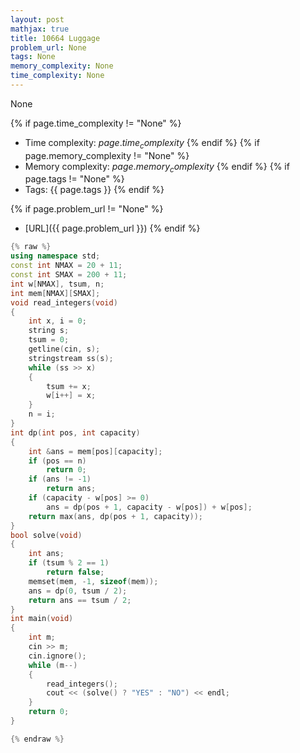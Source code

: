 ```yaml
---
layout: post
mathjax: true
title: 10664 Luggage
problem_url: None
tags: None
memory_complexity: None
time_complexity: None
---
```


None


{% if page.time_complexity != "None" %}
- Time complexity: ${{ page.time_complexity }}$
{% endif %}
{% if page.memory_complexity != "None" %}
- Memory complexity: ${{ page.memory_complexity }}$
{% endif %}
{% if page.tags != "None" %}
- Tags: {{ page.tags }}
{% endif %}

{% if page.problem_url != "None" %}
- [URL]({{ page.problem_url }})
{% endif %}

```cpp
{% raw %}
using namespace std;
const int NMAX = 20 + 11;
const int SMAX = 200 + 11;
int w[NMAX], tsum, n;
int mem[NMAX][SMAX];
void read_integers(void)
{
    int x, i = 0;
    string s;
    tsum = 0;
    getline(cin, s);
    stringstream ss(s);
    while (ss >> x)
    {
        tsum += x;
        w[i++] = x;
    }
    n = i;
}
int dp(int pos, int capacity)
{
    int &ans = mem[pos][capacity];
    if (pos == n)
        return 0;
    if (ans != -1)
        return ans;
    if (capacity - w[pos] >= 0)
        ans = dp(pos + 1, capacity - w[pos]) + w[pos];
    return max(ans, dp(pos + 1, capacity));
}
bool solve(void)
{
    int ans;
    if (tsum % 2 == 1)
        return false;
    memset(mem, -1, sizeof(mem));
    ans = dp(0, tsum / 2);
    return ans == tsum / 2;
}
int main(void)
{
    int m;
    cin >> m;
    cin.ignore();
    while (m--)
    {
        read_integers();
        cout << (solve() ? "YES" : "NO") << endl;
    }
    return 0;
}

{% endraw %}
```
